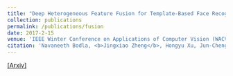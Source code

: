 ```yaml
---
title: "Deep Heterogeneous Feature Fusion for Template-Based Face Recognition"
collection: publications
permalink: /publications/fusion
date: 2017-2-15
venue: 'IEEE Winter Conference on Applications of Computer Vision (WACV)'
citation: 'Navaneeth Bodla, <b>Jingxiao Zheng</b>, Hongyu Xu, Jun-Cheng Chen, Carlos D. Castillo, and Rama Chellappa. <b>WACV 2017.</b>'
--- 
```

[[Arxiv]](https://arxiv.org/abs/1702.04471)

